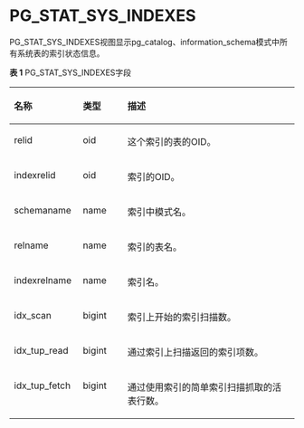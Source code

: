 # PG\_STAT\_SYS\_INDEXES<a name="ZH-CN_TOPIC_0242385978"></a>

PG\_STAT\_SYS\_INDEXES视图显示pg\_catalog、information\_schema模式中所有系统表的索引状态信息。

**表 1**  PG\_STAT\_SYS\_INDEXES字段

<a name="zh-cn_topic_0237122451_zh-cn_topic_0059779068_t552010b487d34b5cb577e72709454957"></a>
<table><thead align="left"><tr id="zh-cn_topic_0237122451_zh-cn_topic_0059779068_r14b81a2983754a98b054e3fd79733a03"><th class="cellrowborder" valign="top" width="24.16%" id="mcps1.2.4.1.1"><p id="zh-cn_topic_0237122451_zh-cn_topic_0059779068_a9e5b5b3f4d6a48ad81555885c7e57870"><a name="zh-cn_topic_0237122451_zh-cn_topic_0059779068_a9e5b5b3f4d6a48ad81555885c7e57870"></a><a name="zh-cn_topic_0237122451_zh-cn_topic_0059779068_a9e5b5b3f4d6a48ad81555885c7e57870"></a>名称</p>
</th>
<th class="cellrowborder" valign="top" width="15.690000000000001%" id="mcps1.2.4.1.2"><p id="zh-cn_topic_0237122451_zh-cn_topic_0059779068_a5480981e54e748fca99cbf7eeba5541c"><a name="zh-cn_topic_0237122451_zh-cn_topic_0059779068_a5480981e54e748fca99cbf7eeba5541c"></a><a name="zh-cn_topic_0237122451_zh-cn_topic_0059779068_a5480981e54e748fca99cbf7eeba5541c"></a>类型</p>
</th>
<th class="cellrowborder" valign="top" width="60.150000000000006%" id="mcps1.2.4.1.3"><p id="zh-cn_topic_0237122451_zh-cn_topic_0059779068_ac52c0e512cba4937a76f7c6feb5b7dfd"><a name="zh-cn_topic_0237122451_zh-cn_topic_0059779068_ac52c0e512cba4937a76f7c6feb5b7dfd"></a><a name="zh-cn_topic_0237122451_zh-cn_topic_0059779068_ac52c0e512cba4937a76f7c6feb5b7dfd"></a>描述</p>
</th>
</tr>
</thead>
<tbody><tr id="zh-cn_topic_0237122451_zh-cn_topic_0059779068_r2f4c7829f3b742d4b29992bcdf9f16ca"><td class="cellrowborder" valign="top" width="24.16%" headers="mcps1.2.4.1.1 "><p id="zh-cn_topic_0237122451_zh-cn_topic_0059779068_a28c8ab007cae487696e1dbec96bb8fbd"><a name="zh-cn_topic_0237122451_zh-cn_topic_0059779068_a28c8ab007cae487696e1dbec96bb8fbd"></a><a name="zh-cn_topic_0237122451_zh-cn_topic_0059779068_a28c8ab007cae487696e1dbec96bb8fbd"></a>relid</p>
</td>
<td class="cellrowborder" valign="top" width="15.690000000000001%" headers="mcps1.2.4.1.2 "><p id="zh-cn_topic_0237122451_zh-cn_topic_0059779068_ae0aaa9c0c02e47f1b48c9a0763ea1e49"><a name="zh-cn_topic_0237122451_zh-cn_topic_0059779068_ae0aaa9c0c02e47f1b48c9a0763ea1e49"></a><a name="zh-cn_topic_0237122451_zh-cn_topic_0059779068_ae0aaa9c0c02e47f1b48c9a0763ea1e49"></a>oid</p>
</td>
<td class="cellrowborder" valign="top" width="60.150000000000006%" headers="mcps1.2.4.1.3 "><p id="zh-cn_topic_0237122451_zh-cn_topic_0059779068_a7e93399c4b984c65b97f7d741b0c191b"><a name="zh-cn_topic_0237122451_zh-cn_topic_0059779068_a7e93399c4b984c65b97f7d741b0c191b"></a><a name="zh-cn_topic_0237122451_zh-cn_topic_0059779068_a7e93399c4b984c65b97f7d741b0c191b"></a>这个索引的表的OID。</p>
</td>
</tr>
<tr id="zh-cn_topic_0237122451_zh-cn_topic_0059779068_r1e06451c9f4f4de89269148197b2bc18"><td class="cellrowborder" valign="top" width="24.16%" headers="mcps1.2.4.1.1 "><p id="zh-cn_topic_0237122451_zh-cn_topic_0059779068_acd09ccfccb484aa7a8c540ffb850fb77"><a name="zh-cn_topic_0237122451_zh-cn_topic_0059779068_acd09ccfccb484aa7a8c540ffb850fb77"></a><a name="zh-cn_topic_0237122451_zh-cn_topic_0059779068_acd09ccfccb484aa7a8c540ffb850fb77"></a>indexrelid</p>
</td>
<td class="cellrowborder" valign="top" width="15.690000000000001%" headers="mcps1.2.4.1.2 "><p id="zh-cn_topic_0237122451_zh-cn_topic_0059779068_a40ac1d4f55e148349e87c533666bd626"><a name="zh-cn_topic_0237122451_zh-cn_topic_0059779068_a40ac1d4f55e148349e87c533666bd626"></a><a name="zh-cn_topic_0237122451_zh-cn_topic_0059779068_a40ac1d4f55e148349e87c533666bd626"></a>oid</p>
</td>
<td class="cellrowborder" valign="top" width="60.150000000000006%" headers="mcps1.2.4.1.3 "><p id="zh-cn_topic_0237122451_zh-cn_topic_0059779068_afc86977563be4a819ab6780dfcf13675"><a name="zh-cn_topic_0237122451_zh-cn_topic_0059779068_afc86977563be4a819ab6780dfcf13675"></a><a name="zh-cn_topic_0237122451_zh-cn_topic_0059779068_afc86977563be4a819ab6780dfcf13675"></a>索引的OID。</p>
</td>
</tr>
<tr id="zh-cn_topic_0237122451_zh-cn_topic_0059779068_r94cff559fe864d30b70130e9464bd6d4"><td class="cellrowborder" valign="top" width="24.16%" headers="mcps1.2.4.1.1 "><p id="zh-cn_topic_0237122451_zh-cn_topic_0059779068_ace5e5743024941758527af2295284375"><a name="zh-cn_topic_0237122451_zh-cn_topic_0059779068_ace5e5743024941758527af2295284375"></a><a name="zh-cn_topic_0237122451_zh-cn_topic_0059779068_ace5e5743024941758527af2295284375"></a>schemaname</p>
</td>
<td class="cellrowborder" valign="top" width="15.690000000000001%" headers="mcps1.2.4.1.2 "><p id="zh-cn_topic_0237122451_zh-cn_topic_0059779068_a0902708823fc439186beee1aa7c12739"><a name="zh-cn_topic_0237122451_zh-cn_topic_0059779068_a0902708823fc439186beee1aa7c12739"></a><a name="zh-cn_topic_0237122451_zh-cn_topic_0059779068_a0902708823fc439186beee1aa7c12739"></a>name</p>
</td>
<td class="cellrowborder" valign="top" width="60.150000000000006%" headers="mcps1.2.4.1.3 "><p id="zh-cn_topic_0237122451_zh-cn_topic_0059779068_a447a16eaf739444684204f52ec978343"><a name="zh-cn_topic_0237122451_zh-cn_topic_0059779068_a447a16eaf739444684204f52ec978343"></a><a name="zh-cn_topic_0237122451_zh-cn_topic_0059779068_a447a16eaf739444684204f52ec978343"></a>索引中模式名。</p>
</td>
</tr>
<tr id="zh-cn_topic_0237122451_zh-cn_topic_0059779068_r98bec6aed7aa4d67839f2d14fe507996"><td class="cellrowborder" valign="top" width="24.16%" headers="mcps1.2.4.1.1 "><p id="zh-cn_topic_0237122451_zh-cn_topic_0059779068_a2374eb811cc349188cc0477c4e8a3f72"><a name="zh-cn_topic_0237122451_zh-cn_topic_0059779068_a2374eb811cc349188cc0477c4e8a3f72"></a><a name="zh-cn_topic_0237122451_zh-cn_topic_0059779068_a2374eb811cc349188cc0477c4e8a3f72"></a>relname</p>
</td>
<td class="cellrowborder" valign="top" width="15.690000000000001%" headers="mcps1.2.4.1.2 "><p id="zh-cn_topic_0237122451_zh-cn_topic_0059779068_a98cbca4237404d8e9f307593d6f38333"><a name="zh-cn_topic_0237122451_zh-cn_topic_0059779068_a98cbca4237404d8e9f307593d6f38333"></a><a name="zh-cn_topic_0237122451_zh-cn_topic_0059779068_a98cbca4237404d8e9f307593d6f38333"></a>name</p>
</td>
<td class="cellrowborder" valign="top" width="60.150000000000006%" headers="mcps1.2.4.1.3 "><p id="zh-cn_topic_0237122451_zh-cn_topic_0059779068_a1fda435b275440f6808a00a8d17d454f"><a name="zh-cn_topic_0237122451_zh-cn_topic_0059779068_a1fda435b275440f6808a00a8d17d454f"></a><a name="zh-cn_topic_0237122451_zh-cn_topic_0059779068_a1fda435b275440f6808a00a8d17d454f"></a>索引的表名。</p>
</td>
</tr>
<tr id="zh-cn_topic_0237122451_zh-cn_topic_0059779068_r94e41ad8fb144d68b9c5fd96918be29e"><td class="cellrowborder" valign="top" width="24.16%" headers="mcps1.2.4.1.1 "><p id="zh-cn_topic_0237122451_zh-cn_topic_0059779068_aaaac1e049b724778a67c930d47fa5416"><a name="zh-cn_topic_0237122451_zh-cn_topic_0059779068_aaaac1e049b724778a67c930d47fa5416"></a><a name="zh-cn_topic_0237122451_zh-cn_topic_0059779068_aaaac1e049b724778a67c930d47fa5416"></a>indexrelname</p>
</td>
<td class="cellrowborder" valign="top" width="15.690000000000001%" headers="mcps1.2.4.1.2 "><p id="zh-cn_topic_0237122451_zh-cn_topic_0059779068_a046eed780a30452cb3a45be5ac9d3262"><a name="zh-cn_topic_0237122451_zh-cn_topic_0059779068_a046eed780a30452cb3a45be5ac9d3262"></a><a name="zh-cn_topic_0237122451_zh-cn_topic_0059779068_a046eed780a30452cb3a45be5ac9d3262"></a>name</p>
</td>
<td class="cellrowborder" valign="top" width="60.150000000000006%" headers="mcps1.2.4.1.3 "><p id="zh-cn_topic_0237122451_zh-cn_topic_0059779068_ab62699bab6cd4d3e90d4cdf9db97c763"><a name="zh-cn_topic_0237122451_zh-cn_topic_0059779068_ab62699bab6cd4d3e90d4cdf9db97c763"></a><a name="zh-cn_topic_0237122451_zh-cn_topic_0059779068_ab62699bab6cd4d3e90d4cdf9db97c763"></a>索引名。</p>
</td>
</tr>
<tr id="zh-cn_topic_0237122451_zh-cn_topic_0059779068_r43528efb1bcb43d5b10e7059a5c653c7"><td class="cellrowborder" valign="top" width="24.16%" headers="mcps1.2.4.1.1 "><p id="zh-cn_topic_0237122451_zh-cn_topic_0059779068_a183ef6bf49534039b0cd687dc93c6ce4"><a name="zh-cn_topic_0237122451_zh-cn_topic_0059779068_a183ef6bf49534039b0cd687dc93c6ce4"></a><a name="zh-cn_topic_0237122451_zh-cn_topic_0059779068_a183ef6bf49534039b0cd687dc93c6ce4"></a>idx_scan</p>
</td>
<td class="cellrowborder" valign="top" width="15.690000000000001%" headers="mcps1.2.4.1.2 "><p id="zh-cn_topic_0237122451_zh-cn_topic_0059779068_a7e3162db2b00409a92779f4a604095cd"><a name="zh-cn_topic_0237122451_zh-cn_topic_0059779068_a7e3162db2b00409a92779f4a604095cd"></a><a name="zh-cn_topic_0237122451_zh-cn_topic_0059779068_a7e3162db2b00409a92779f4a604095cd"></a>bigint</p>
</td>
<td class="cellrowborder" valign="top" width="60.150000000000006%" headers="mcps1.2.4.1.3 "><p id="zh-cn_topic_0237122451_zh-cn_topic_0059779068_a24e2355a627643b2aa5bcc66436f2899"><a name="zh-cn_topic_0237122451_zh-cn_topic_0059779068_a24e2355a627643b2aa5bcc66436f2899"></a><a name="zh-cn_topic_0237122451_zh-cn_topic_0059779068_a24e2355a627643b2aa5bcc66436f2899"></a>索引上开始的索引扫描数。</p>
</td>
</tr>
<tr id="zh-cn_topic_0237122451_zh-cn_topic_0059779068_rbc9a6f7f47174125acf0e41329cef395"><td class="cellrowborder" valign="top" width="24.16%" headers="mcps1.2.4.1.1 "><p id="zh-cn_topic_0237122451_zh-cn_topic_0059779068_a40a07d443f624a3b8a7e2d1178609a34"><a name="zh-cn_topic_0237122451_zh-cn_topic_0059779068_a40a07d443f624a3b8a7e2d1178609a34"></a><a name="zh-cn_topic_0237122451_zh-cn_topic_0059779068_a40a07d443f624a3b8a7e2d1178609a34"></a>idx_tup_read</p>
</td>
<td class="cellrowborder" valign="top" width="15.690000000000001%" headers="mcps1.2.4.1.2 "><p id="zh-cn_topic_0237122451_zh-cn_topic_0059779068_a956523a3fb424abaa0c418db2dd876b1"><a name="zh-cn_topic_0237122451_zh-cn_topic_0059779068_a956523a3fb424abaa0c418db2dd876b1"></a><a name="zh-cn_topic_0237122451_zh-cn_topic_0059779068_a956523a3fb424abaa0c418db2dd876b1"></a>bigint</p>
</td>
<td class="cellrowborder" valign="top" width="60.150000000000006%" headers="mcps1.2.4.1.3 "><p id="zh-cn_topic_0237122451_zh-cn_topic_0059779068_a2fc3a286b8544671b8094853c4d964d0"><a name="zh-cn_topic_0237122451_zh-cn_topic_0059779068_a2fc3a286b8544671b8094853c4d964d0"></a><a name="zh-cn_topic_0237122451_zh-cn_topic_0059779068_a2fc3a286b8544671b8094853c4d964d0"></a>通过索引上扫描返回的索引项数。</p>
</td>
</tr>
<tr id="zh-cn_topic_0237122451_zh-cn_topic_0059779068_r49f9b75c935a450dae30d5a34076173b"><td class="cellrowborder" valign="top" width="24.16%" headers="mcps1.2.4.1.1 "><p id="zh-cn_topic_0237122451_zh-cn_topic_0059779068_a4781f85089804c79bac8b744bf712d14"><a name="zh-cn_topic_0237122451_zh-cn_topic_0059779068_a4781f85089804c79bac8b744bf712d14"></a><a name="zh-cn_topic_0237122451_zh-cn_topic_0059779068_a4781f85089804c79bac8b744bf712d14"></a>idx_tup_fetch</p>
</td>
<td class="cellrowborder" valign="top" width="15.690000000000001%" headers="mcps1.2.4.1.2 "><p id="zh-cn_topic_0237122451_zh-cn_topic_0059779068_a0387ce3eed37404992b0649ef680a6e3"><a name="zh-cn_topic_0237122451_zh-cn_topic_0059779068_a0387ce3eed37404992b0649ef680a6e3"></a><a name="zh-cn_topic_0237122451_zh-cn_topic_0059779068_a0387ce3eed37404992b0649ef680a6e3"></a>bigint</p>
</td>
<td class="cellrowborder" valign="top" width="60.150000000000006%" headers="mcps1.2.4.1.3 "><p id="zh-cn_topic_0237122451_zh-cn_topic_0059779068_ac139ff3511f04034860e06bae1cdfaf7"><a name="zh-cn_topic_0237122451_zh-cn_topic_0059779068_ac139ff3511f04034860e06bae1cdfaf7"></a><a name="zh-cn_topic_0237122451_zh-cn_topic_0059779068_ac139ff3511f04034860e06bae1cdfaf7"></a>通过使用索引的简单索引扫描抓取的活表行数。</p>
</td>
</tr>
</tbody>
</table>

